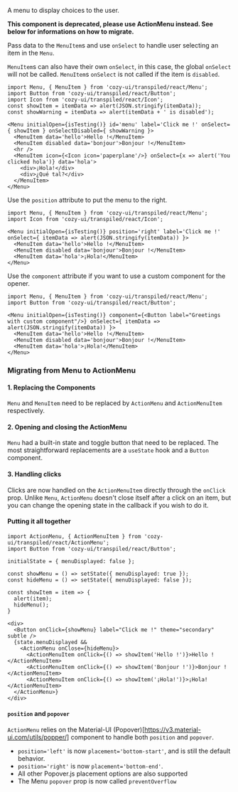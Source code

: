 A menu to display choices to the user.

**This component is deprecated, please use ActionMenu instead. See below for informations on how to migrate.**

Pass data to the `MenuItem`s and use `onSelect` to handle user selecting
an item in the `Menu`.

`MenuItem`s can also have their own `onSelect`, in this case, the global
`onSelect` will not be called. `MenuItem`s `onSelect` is not called if
the item is `disabled`.

```
import Menu, { MenuItem } from 'cozy-ui/transpiled/react/Menu';
import Button from 'cozy-ui/transpiled/react/Button';
import Icon from 'cozy-ui/transpiled/react/Icon';
const showItem = itemData => alert(JSON.stringify(itemData));
const showWarning = itemData => alert(itemData + ' is disabled');

<Menu initialOpen={isTesting()} id='menu' label='Click me !' onSelect={ showItem } onSelectDisabled={ showWarning }>
  <MenuItem data='hello'>Hello !</MenuItem>
  <MenuItem disabled data='bonjour'>Bonjour !</MenuItem>
  <hr />
  <MenuItem icon={<Icon icon='paperplane'/>} onSelect={x => alert('You clicked hola')} data='hola'>
    <div>¡Hola!</div>
    <div>¿Qué tal?</div>
  </MenuItem>
</Menu>
```

Use the `position` attribute to put the menu to the right.

```
import Menu, { MenuItem } from 'cozy-ui/transpiled/react/Menu';
import Icon from 'cozy-ui/transpiled/react/Icon';

<Menu initialOpen={isTesting()} position='right' label='Click me !' onSelect={ itemData => alert(JSON.stringify(itemData)) }>
  <MenuItem data='hello'>Hello !</MenuItem>
  <MenuItem disabled data='bonjour'>Bonjour !</MenuItem>
  <MenuItem data='hola'>¡Hola!</MenuItem>
</Menu>
```

Use the `component` attribute if you want to use a custom component for the
opener.

```
import Menu, { MenuItem } from 'cozy-ui/transpiled/react/Menu';
import Button from 'cozy-ui/transpiled/react/Button';

<Menu initialOpen={isTesting()} component={<Button label="Greetings with custom component"/>} onSelect={ itemData => alert(JSON.stringify(itemData)) }>
  <MenuItem data='hello'>Hello !</MenuItem>
  <MenuItem disabled data='bonjour'>Bonjour !</MenuItem>
  <MenuItem data='hola'>¡Hola!</MenuItem>
</Menu>
```

### Migrating from Menu to ActionMenu

#### 1. Replacing the Components

`Menu` and `MenuItem` need to be replaced by `ActionMenu` and `ActionMenuItem` respectively.

#### 2. Opening and closing the ActionMenu

`Menu` had a built-in state and toggle button that need to be replaced. The most straightforward replacements are a `useState` hook and a `Button` component.

#### 3. Handling clicks

Clicks are now handled on the `ActionMenuItem` directly through the `onClick` prop. Unlike `Menu`, `ActionMenu` doesn't close itself after a click on an item, but you can change the opening state in the callback if you wish to do it.

#### Putting it all together

```
import ActionMenu, { ActionMenuItem } from 'cozy-ui/transpiled/react/ActionMenu';
import Button from 'cozy-ui/transpiled/react/Button';

initialState = { menuDisplayed: false };

const showMenu = () => setState({ menuDisplayed: true });
const hideMenu = () => setState({ menuDisplayed: false });

const showItem = item => {
  alert(item);
  hideMenu();
}

<div>
  <Button onClick={showMenu} label="Click me !" theme="secondary" subtle />
  {state.menuDisplayed &&
    <ActionMenu onClose={hideMenu}>
      <ActionMenuItem onClick={() => showItem('Hello !')}>Hello !</ActionMenuItem>
      <ActionMenuItem onClick={() => showItem('Bonjour !')}>Bonjour !</ActionMenuItem>
      <ActionMenuItem onClick={() => showItem('¡Hola!')}>¡Hola!</ActionMenuItem>
  </ActionMenu>}
</div>
```

#### `position` and `popover`

`ActionMenu` relies on the Material-UI (Popover)[https://v3.material-ui.com/utils/popper/] component to handle both `position` and `popover`.

* `position='left'` is now `placement='bottom-start'`, and is still the default behavior.
* `position='right'` is now `placement='bottom-end'`.
* All other Popover.js placement options are also supported
* The Menu `popover` prop is now called `preventOverflow`
